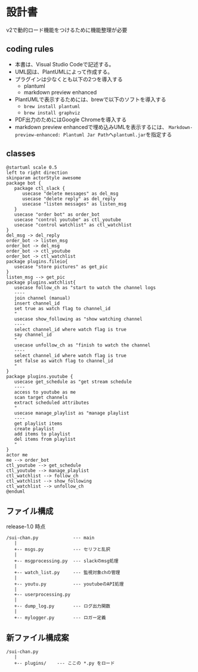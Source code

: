 # 設計書

v2で動的ロード機能をつけるために機能整理が必要

## coding rules

- 本書は、Visual Studio Codeで記述する。
- UML図は、PlantUMLによって作成する。
- プラグインは少なくとも以下の2つを導入する
   - plantuml
   - markdown preview enhanced
- PlantUMLで表示するためには、brewで以下のソフトを導入する
   - `brew install plantuml`
   - `brew install graphviz`
- PDF出力のためにはGoogle Chromeを導入する
- markdown preview enhancedで埋め込みUMLを表示するには、
  `Markdown-preview-enhanced: Plantuml Jar Path`へ`plantuml.jar`を指定する

## classes

```plantuml
@startuml scale 0.5
left to right direction
skinparam actorStyle awesome
package bot {
   package ctl_slack {
      usecase "delete messages" as del_msg
      usecase "delete reply" as del_reply
      usecase "listen messages" as listen_msg
   }
   usecase "order bot" as order_bot
   usecase "control youtube" as ctl_youtube
   usecase "control watchlist" as ctl_watchlist
}
del_msg -> del_reply
order_bot -> listen_msg
order_bot -> del_msg
order_bot -> ctl_youtube
order_bot -> ctl_watchlist
package plugins.fileio{
   usecase "store pictures" as get_pic
}
listen_msg --> get_pic
package plugins.watchlist{
   usecase follow_ch as "start to watch the channel logs
   ----
   join channel (manual)
   insert channel_id
   set true as watch flag to channel_id
   "
   usecase show_following as "show watching channel
   ----
   select channel_id where watch flag is true
   say channel_id
   "
   usecase unfollow_ch as "finish to watch the channel
   ----
   select channel_id where watch flag is true
   set false as watch flag to channel_id
   "
}
package plugins.youtube {
   usecase get_schedule as "get stream schedule
   ----
   access to youtube as me
   scan target channels
   extract scheduled attributes
   "
   usecase manage_playlist as "manage playlist
   ----
   get playlist items
   create playlist
   add items to playlist
   del items from playlist
   "
}
actor me
me --> order_bot
ctl_youtube --> get_schedule
ctl_youtube --> manage_playlist
ctl_watchlist --> follow_ch
ctl_watchlist --> show_following
ctl_watchlist --> unfollow_ch
@enduml
```

## ファイル構成

release-1.0 時点

```
/sui-chan.py             --- main 
   |
   +-- msgs.py           --- セリフと乱択
   |
   +-- msgprocessing.py  --- slackのmsg処理
   |
   +-- watch_list.py     --- 監視対象chの管理
   |
   +-- youtu.py          --- youtubeのAPI処理
   |
   +-- userprocessing.py
   |
   +-- dump_log.py       --- ログ出力関数
   |
   +-- mylogger.py       --- ロガー定義
```

## 新ファイル構成案

```
/sui-chan.py
   |
   +-- plugins/    --- ここの *.py をロード
```
